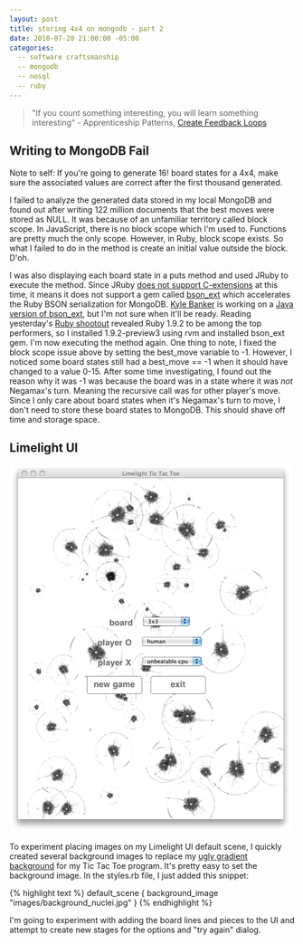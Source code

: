 ```yaml
---
layout: post
title: storing 4x4 on mongodb - part 2
date: 2010-07-20 21:00:00 -05:00
categories:
  -- software craftsmanship
  -- mongodb
  -- nosql
  -- ruby
---
```


> "If you count something interesting, you will learn something interesting" \- Apprenticeship Patterns, [Create Feedback Loops](http://apprenticeship-patterns.labs.oreilly.com/ch05.html#create_feedback_loops)

## Writing to MongoDB Fail

Note to self: If you're going to generate 16! board states for a 4x4, make sure the associated values are correct after the first thousand generated.

I failed to analyze the generated data stored in my local MongoDB and found out after writing 122 million documents that the best moves were stored as NULL.  It was because of an unfamiliar territory called block scope.  In JavaScript, there is no block scope which I'm used to.  Functions are pretty much the only scope.  However, in Ruby, block scope exists. So what I failed to do in the method is create an initial value outside the block.  D'oh.

I was also displaying each board state in a puts method and used JRuby to execute the method.  Since JRuby [does not support C\-extensions](http://blog.headius.com/2010/07/what-jruby-c-extension-support-means-to.html) at this time, it means it does not support a gem called [bson\_ext](http://rubygems.org/gems/bson_ext) which accelerates the Ruby BSON serialization for MongoDB.  [Kyle Banker](http://github.com/banker) is working on a [Java version of bson\_ext](http://blog.headius.com/2010/07/what-jruby-c-extension-support-means-to.html?showComment=1279659170383#c6373087544021608188), but I'm not sure when it'll be ready.  Reading yesterday's [Ruby shootout](http://programmingzen.com/2010/07/19/the-great-ruby-shootout-july-2010/) revealed Ruby 1.9.2 to be among the top performers, so I installed 1.9.2\-preview3 using rvm and installed bson\_ext gem.  I'm now executing the method again.  One thing to note, I fixed the block scope issue above by setting the best\_move variable to \-1.  However, I noticed some board states still had a best\_move == \-1 when it should have changed to a value 0\-15.  After some time investigating, I found out the reason why it was \-1 was because the board was in a state where it was *not* Negamax's turn.  Meaning the recursive call was for other player's move.  Since I only care about board states when it's Negamax's turn to move, I don't need to store these board states to MongoDB.  This should shave off time and storage space. 

## Limelight UI

![TTT Nuclei](/images/ttt_nuclei.jpg)

To experiment placing images on my Limelight UI default scene, I quickly created several background images to replace my [ugly gradient background](http://skim.cc/2010/07/12/ui-mockups/) for my Tic Tac Toe program.  It's pretty easy to set the background image.  In the styles.rb file, I just added this snippet:

{% highlight text %}
default_scene {
  background_image "images/background_nuclei.jpg"
}
{% endhighlight %}

I'm going to experiment with adding the board lines and pieces to the UI and attempt to create new stages for the options and "try again" dialog.
